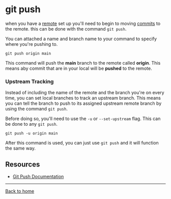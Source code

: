 # git push

when you have a [remote](./remote.md) set up you'll need to begin to moving [commits](./commit.md) to the remote. this can be done with the command `git push`.

You can attached a name and branch name to your command to specify where you're pushing to.

```
git push origin main
```

This command will push the **main** branch to the remote called **origin**. This means aby commit that are in your local will be **pushed** to the remote.

### Upstream Tracking

Instead of including the name of the remote and the branch you're on every time, you can set local branches to track an upstream branch. This means you can tell the branch to push to its assigned upstream remote branch by using the command `git push`.

Before doing so, you'll need to use the `-u` or `--set-upstream` flag. This can be done to any `git push`.

```
git push -u origin main
```

After this command is used, you can just use `git push` and it will function the same way.

## Resources
- [Git Push Documentation](https://git-scm.com/docs/git-push)

---
[Back to home](../README.md)